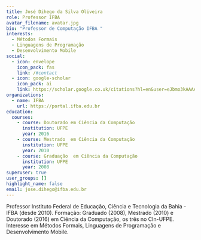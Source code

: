 ```yaml
---
title: José Dihego da Silva Oliveira
role: Professor IFBA
avatar_filename: avatar.jpg
bio: "Professor de Computação IFBA "
interests:
  - Métodos Formais
  - Linguagens de Programação
  - Desenvolvimento Mobile
social:
  - icon: envelope
    icon_pack: fas
    link: /#contact
  - icon: google-scholar
    icon_pack: ai
    link: https://scholar.google.co.uk/citations?hl=en&user=eJbmo3kAAAAJ&view_op=list_works&gmla=AJsN-F7xBhqll1OTIneXp7xEf0PgPGIkBoeWvQ-ux-2gaCGEyNOXIcWoueS_AkbcqsIDXGXwZWNYcBlICnWkPy_VBwzDls7oVCyyNOFEFA6zm7bgg9cxqT0
organizations:
  - name: IFBA
    url: https://portal.ifba.edu.br
education:
  courses:
    - course: Doutorado em Ciência da Computação
      institution: UFPE
      year: 2016
    - course: Mestrado  em Ciência da Computação
      institution: UFPE
      year: 2010
    - course: Graduação  em Ciência da Computação
      institution: UFPE
      year: 2008
superuser: true
user_groups: []
highlight_name: false
email: jose.dihego@ifba.edu.br
---
```

Professor Instituto Federal de Educação, Ciência e Tecnologia da Bahia - IFBA (desde 2010). Formação: Graduado (2008), Mestrado (2010) e Doutorado (2016) em Ciência da Computação, os três no CIn-UFPE. Interesse em Métodos Formais, Linguagens de Programação e Desenvolvimento Mobile.